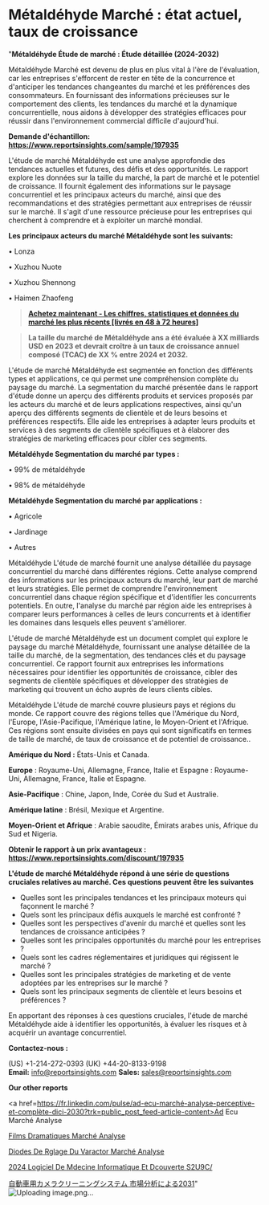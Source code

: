 # Métaldéhyde Marché : état actuel, taux de croissance

"<strong>Métaldéhyde Étude de marché : Étude détaillée (2024-2032)</strong>

Métaldéhyde Marché est devenu de plus en plus vital à l'ère de l'évaluation, car les entreprises s'efforcent de rester en tête de la concurrence et d'anticiper les tendances changeantes du marché et les préférences des consommateurs. En fournissant des informations précieuses sur le comportement des clients, les tendances du marché et la dynamique concurrentielle, nous aidons à développer des stratégies efficaces pour réussir dans l'environnement commercial difficile d'aujourd'hui.

<strong>Demande d'échantillon: <a href=https://www.reportsinsights.com/sample/197935>https://www.reportsinsights.com/sample/197935</a></strong>

L'étude de marché Métaldéhyde est une analyse approfondie des tendances actuelles et futures, des défis et des opportunités. Le rapport explore les données sur la taille du marché, la part de marché et le potentiel de croissance. Il fournit également des informations sur le paysage concurrentiel et les principaux acteurs du marché, ainsi que des recommandations et des stratégies permettant aux entreprises de réussir sur le marché. Il s'agit d'une ressource précieuse pour les entreprises qui cherchent à comprendre et à exploiter un marché mondial.

<strong>Les principaux acteurs du marché Métaldéhyde sont les suivants:</strong>

• Lonza

• Xuzhou Nuote

• Xuzhou Shennong

• Haimen Zhaofeng
<blockquote><a href=https://www.reportsinsights.com/buynow/197935><span style=text-decoration: underline;><strong>Achetez maintenant - Les chiffres, statistiques et données du marché les plus récents [livrés en 48 à 72 heures]</strong></span></a></blockquote>
<blockquote><span style=text-decoration: underline;><strong>La taille du marché de Métaldéhyde ans a été évaluée à XX milliards USD en 2023 et devrait croître à un taux de croissance annuel composé (TCAC) de XX % entre 2024 et 2032.</strong></span></blockquote>
L'étude de marché Métaldéhyde est segmentée en fonction des différents types et applications, ce qui permet une compréhension complète du paysage du marché. La segmentation du marché présentée dans le rapport d'étude donne un aperçu des différents produits et services proposés par les acteurs du marché et de leurs applications respectives, ainsi qu'un aperçu des différents segments de clientèle et de leurs besoins et préférences respectifs. Elle aide les entreprises à adapter leurs produits et services à des segments de clientèle spécifiques et à élaborer des stratégies de marketing efficaces pour cibler ces segments.

<strong>Métaldéhyde Segmentation du marché par types :</strong>

• 99% de métaldéhyde

• 98% de métaldéhyde

<strong>Métaldéhyde Segmentation du marché par applications :</strong>

• Agricole

• Jardinage

• Autres

Métaldéhyde L'étude de marché fournit une analyse détaillée du paysage concurrentiel du marché dans différentes régions. Cette analyse comprend des informations sur les principaux acteurs du marché, leur part de marché et leurs stratégies. Elle permet de comprendre l'environnement concurrentiel dans chaque région spécifique et d'identifier les concurrents potentiels. En outre, l'analyse du marché par région aide les entreprises à comparer leurs performances à celles de leurs concurrents et à identifier les domaines dans lesquels elles peuvent s'améliorer.

L'étude de marché Métaldéhyde est un document complet qui explore le paysage du marché Métaldéhyde, fournissant une analyse détaillée de la taille du marché, de la segmentation, des tendances clés et du paysage concurrentiel. Ce rapport fournit aux entreprises les informations nécessaires pour identifier les opportunités de croissance, cibler des segments de clientèle spécifiques et développer des stratégies de marketing qui trouvent un écho auprès de leurs clients cibles.

Métaldéhyde L'étude de marché couvre plusieurs pays et régions du monde. Ce rapport couvre des régions telles que l'Amérique du Nord, l'Europe, l'Asie-Pacifique, l'Amérique latine, le Moyen-Orient et l'Afrique. Ces régions sont ensuite divisées en pays qui sont significatifs en termes de taille de marché, de taux de croissance et de potentiel de croissance..

<strong>Amérique du Nord :</strong> États-Unis et Canada.

<strong>Europe</strong> : Royaume-Uni, Allemagne, France, Italie et Espagne : Royaume-Uni, Allemagne, France, Italie et Espagne.

<strong>Asie-Pacifique</strong> : Chine, Japon, Inde, Corée du Sud et Australie.

<strong>Amérique latine</strong> : Brésil, Mexique et Argentine.

<strong>Moyen-Orient et Afrique</strong> : Arabie saoudite, Émirats arabes unis, Afrique du Sud et Nigeria.

<strong>Obtenir le rapport à un prix avantageux : <a href=https://www.reportsinsights.com/discount/197935>https://www.reportsinsights.com/discount/197935</a></strong>

<strong>L'étude de marché Métaldéhyde répond à une série de questions cruciales relatives au marché. Ces questions peuvent être les suivantes</strong>
<ul>
  <li>Quelles sont les principales tendances et les principaux moteurs qui façonnent le marché ?</li>
  <li>Quels sont les principaux défis auxquels le marché est confronté ?</li>
  <li>Quelles sont les perspectives d'avenir du marché et quelles sont les tendances de croissance anticipées ?</li>
  <li>Quelles sont les principales opportunités du marché pour les entreprises ?</li>
  <li>Quels sont les cadres réglementaires et juridiques qui régissent le marché ?</li>
  <li>Quelles sont les principales stratégies de marketing et de vente adoptées par les entreprises sur le marché ?</li>
  <li>Quels sont les principaux segments de clientèle et leurs besoins et préférences ?</li>
</ul>
En apportant des réponses à ces questions cruciales, l'étude de marché Métaldéhyde aide à identifier les opportunités, à évaluer les risques et à acquérir un avantage concurrentiel.

<strong>Contactez-nous :</strong>

(US) +1-214-272-0393
(UK) +44-20-8133-9198
<strong>Email:</strong> <a>info@reportsinsights.com</a>
<strong>Sales:</strong> <a>sales@reportsinsights.com</a>

<strong>Our other reports</strong>

<a href=https://fr.linkedin.com/pulse/ad-ecu-marché-analyse-perceptive-et-complète-dici-2030?trk=public_post_feed-article-content>Ad Ecu Marché Analyse</a>

<a href=https://www.linkedin.com/pulse/films-dramatiques-march%C3%A9-rapport-sc%C3%A9nario-concurrentiel-rtbdf/>Films Dramatiques Marché Analyse</a>

<a href=https://www.linkedin.com/pulse/diodes-de-r%C3%A9glage-du-varactor-march%C3%A9-tendances-syphf/>Diodes De Rglage Du Varactor Marché Analyse</a>

<a href=https://www.linkedin.com/pulse/2024-logiciel-de-m%C3%A9decine-informatique-et-d%C3%A9couverte-s2u9c/>2024 Logiciel De Mdecine Informatique Et Dcouverte S2U9C/</a>

<a href=https://www.linkedin.com/pulse/自動車用カメラクリーニングシステム-市場2030年までのcagr予測-bizintel-chronicle-360/>自動車用カメラクリーニングシステム 市場分析による2031</a>"
![Uploading image.png…]()
